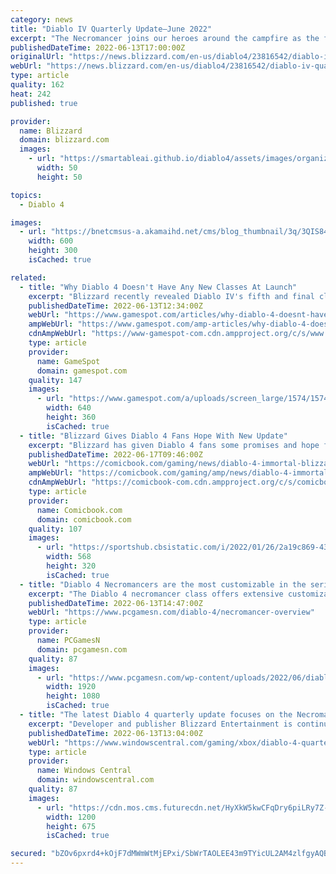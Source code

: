 ```yaml
---
category: news
title: "Diablo IV Quarterly Update—June 2022"
excerpt: "The Necromancer joins our heroes around the campfire as the fifth and final class available at launch in Diablo IV. See how you will bend bone, blood, darkness, and the undead to your will."
publishedDateTime: 2022-06-13T17:00:00Z
originalUrl: "https://news.blizzard.com/en-us/diablo4/23816542/diablo-iv-quarterly-update-june-2022"
webUrl: "https://news.blizzard.com/en-us/diablo4/23816542/diablo-iv-quarterly-update-june-2022"
type: article
quality: 162
heat: 242
published: true

provider:
  name: Blizzard
  domain: blizzard.com
  images:
    - url: "https://smartableai.github.io/diablo4/assets/images/organizations/blizzard.com-50x50.jpg"
      width: 50
      height: 50

topics:
  - Diablo 4

images:
  - url: "https://bnetcmsus-a.akamaihd.net/cms/blog_thumbnail/3q/3QIS84S3PJK41654707055839.jpg"
    width: 600
    height: 300
    isCached: true

related:
  - title: "Why Diablo 4 Doesn't Have Any New Classes At Launch"
    excerpt: "Blizzard recently revealed Diablo IV's fifth and final class for the game's launch, the Necromancer, as part of the Xbox and Bethesda Showcase. While the Necromancer is no doubt a fan-favorite class, ..."
    publishedDateTime: 2022-06-13T12:34:00Z
    webUrl: "https://www.gamespot.com/articles/why-diablo-4-doesnt-have-any-new-classes-at-launch/1100-6504555/"
    ampWebUrl: "https://www.gamespot.com/amp-articles/why-diablo-4-doesnt-have-any-new-classes-at-launch/1100-6504555/"
    cdnAmpWebUrl: "https://www-gamespot-com.cdn.ampproject.org/c/s/www.gamespot.com/amp-articles/why-diablo-4-doesnt-have-any-new-classes-at-launch/1100-6504555/"
    type: article
    provider:
      name: GameSpot
      domain: gamespot.com
    quality: 147
    images:
      - url: "https://www.gamespot.com/a/uploads/screen_large/1574/15746725/3989767-diablo-4-thumbnail_site.jpg"
        width: 640
        height: 360
        isCached: true
  - title: "Blizzard Gives Diablo 4 Fans Hope With New Update"
    excerpt: "Blizzard has given Diablo 4 fans some promises and hope following all the Diablo Immortal backlash. Since its release, consumers and critics alike have heavily criticized the monetization of Diablo ..."
    publishedDateTime: 2022-06-17T09:46:00Z
    webUrl: "https://comicbook.com/gaming/news/diablo-4-immortal-blizzard-update-promise/"
    ampWebUrl: "https://comicbook.com/gaming/amp/news/diablo-4-immortal-blizzard-update-promise/"
    cdnAmpWebUrl: "https://comicbook-com.cdn.ampproject.org/c/s/comicbook.com/gaming/amp/news/diablo-4-immortal-blizzard-update-promise/"
    type: article
    provider:
      name: Comicbook.com
      domain: comicbook.com
    quality: 107
    images:
      - url: "https://sportshub.cbsistatic.com/i/2022/01/26/2a19c869-43bd-4777-afd8-a18d3bed97b5/epic-games-logo-new-cropped-hed.jpg?width=568&height=320"
        width: 568
        height: 320
        isCached: true
  - title: "Diablo 4 Necromancers are the most customizable in the series"
    excerpt: "The Diablo 4 necromancer class offers extensive customization not just in its skills and specialties, but even in how you build your undead army."
    publishedDateTime: 2022-06-13T14:47:00Z
    webUrl: "https://www.pcgamesn.com/diablo-4/necromancer-overview"
    type: article
    provider:
      name: PCGamesN
      domain: pcgamesn.com
    quality: 87
    images:
      - url: "https://www.pcgamesn.com/wp-content/uploads/2022/06/diablo-4-necromancer-1.jpg"
        width: 1920
        height: 1080
        isCached: true
  - title: "The latest Diablo 4 quarterly update focuses on the Necromancer"
    excerpt: "Developer and publisher Blizzard Entertainment is continuing to share quarterly updates on Diablo 4, going over the gameplay, world design, sounds, art direction, and more. In the June 2022 quarterly ..."
    publishedDateTime: 2022-06-13T13:04:00Z
    webUrl: "https://www.windowscentral.com/gaming/xbox/diablo-4-quarterly-update-june-2022"
    type: article
    provider:
      name: Windows Central
      domain: windowscentral.com
    quality: 87
    images:
      - url: "https://cdn.mos.cms.futurecdn.net/HyXkW5kwCFqDry6piLRy7Z-1200-80.jpg"
        width: 1200
        height: 675
        isCached: true

secured: "bZOv6pxrd4+kOjF7dMWmWtMjEPxi/SbWrTAOLEE43m9TYicUL2AM4zlfgyAQBueS3Cp7hoQA+zC8uHYRWbIp0DNONCukFMFSa0XkJWQTjJYIYt1it1xBAvb3L6oet+X2DqAx6CP4JlCsxVE81rVXT8Vjp8yeb6y8DWZDiY1fXTvL8sYp1oRpUCzXRbb2gJRxPfZk4BzAniAZ6tBK4Ksk1gSYa2dyW1a4kEjHBkZOzh6tBA1yTOuPDwlIksWI0xCGlaXbytJFTdKbJYBymhmyj2DpkMc9izQgC9U93hmFK7nxQ3b4jyUu+g8shajrcOMYbijb4blM4Z1SBdusTXuToxhjm9jMUayda9vrz2dawfw=;DaNo3ICdKaQdPsoVLCcZcw=="
---
```



